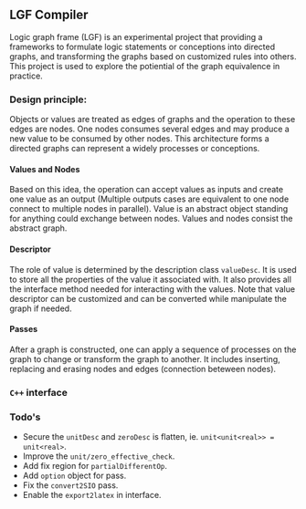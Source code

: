 ## LGF Compiler

Logic graph frame (LGF) is an experimental project that providing a frameworks to formulate logic statements or conceptions into directed graphs, and transforming the graphs based on customized rules into others. This project is used to explore the potiential of the graph equivalence in practice. 

### Design principle:

Objects or values are treated as edges of graphs and the operation to these edges are nodes. One nodes consumes several edges and may produce a new value to be consumed by other nodes. This architecture forms a directed graphs can represent a widely processes or conceptions. 

#### Values and Nodes
Based on this idea, the operation can accept values as inputs and create one value as an output (Multiple outputs cases are equivalent to one node connect to multiple nodes in parallel). Value is an abstract object standing for anything could exchange between nodes.  Values and nodes consist the abstract graph.

#### Descriptor
The role of value is determined by the description class `valueDesc`. It is used to store all the properties of the value it associated with. It also provides all the interface method needed for interacting with the values. Note that value descriptor can be customized and can be converted while manipulate the graph if needed.

#### Passes
After a graph is constructed, one can apply a sequence of processes on the graph to change or transform the graph to another. It includes inserting, replacing and erasing nodes and edges (connection beteween nodes). 

### `C++` interface

### Todo's

* Secure the `unitDesc` and `zeroDesc` is flatten, ie.  `unit<unit<real>> = unit<real>`.
* Improve the `unit/zero_effective_check`.
* Add fix region for `partialDifferentOp`.
* Add `option` object for pass.
* Fix the `convert2SIO` pass.
* Enable the `export2latex` in interface.